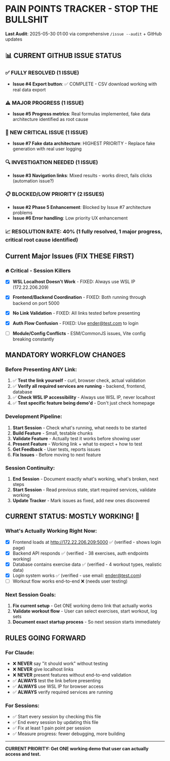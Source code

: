 # PAIN POINTS TRACKER - STOP THE BULLSHIT

**Last Audit**: 2025-05-30 01:00 via comprehensive `/issue --audit` + GitHub updates

## 📊 CURRENT GITHUB ISSUE STATUS  

### ✅ FULLY RESOLVED (1 ISSUE)
- **Issue #4 Export button**: ✅ COMPLETE - CSV download working with real data export

### ⚠️ MAJOR PROGRESS (1 ISSUE)  
- **Issue #5 Progress metrics**: Real formulas implemented, fake data architecture identified as root cause

### 🚨 NEW CRITICAL ISSUE (1 ISSUE)
- **Issue #7 Fake data architecture**: HIGHEST PRIORITY - Replace fake generation with real user logging

### 🔍 INVESTIGATION NEEDED (1 ISSUE)
- **Issue #3 Navigation links**: Mixed results - works direct, fails clicks (automation issue?)

### 📋 BLOCKED/LOW PRIORITY (2 ISSUES)
- **Issue #2 Phase 5 Enhancement**: Blocked by Issue #7 architecture problems
- **Issue #6 Error handling**: Low priority UX enhancement

### 📈 RESOLUTION RATE: 40% (1 fully resolved, 1 major progress, critical root cause identified)

## Current Major Issues (FIX THESE FIRST)

### 🔥 Critical - Session Killers
- [x] **WSL Localhost Doesn't Work** - FIXED: Always use WSL IP (172.22.206.209)
- [x] **Frontend/Backend Coordination** - FIXED: Both running through backend on port 5000
- [x] **No Link Validation** - FIXED: All links tested before presenting
- [x] **Auth Flow Confusion** - FIXED: Use ender@test.com to login
- [ ] **Module/Config Conflicts** - ESM/CommonJS issues, Vite config breaking constantly


## MANDATORY WORKFLOW CHANGES

### Before Presenting ANY Link:
1. ✅ **Test the link yourself** - curl, browser check, actual validation
2. ✅ **Verify all required services are running** - backend, frontend, database
3. ✅ **Check WSL IP accessibility** - Always use WSL IP, never localhost
4. ✅ **Test specific feature being demo'd** - Don't just check homepage

### Development Pipeline:
1. **Start Session** - Check what's running, what needs to be started
2. **Build Feature** - Small, testable chunks
3. **Validate Feature** - Actually test it works before showing user
4. **Present Feature** - Working link + what to expect + how to test
5. **Get Feedback** - User tests, reports issues
6. **Fix Issues** - Before moving to next feature

### Session Continuity:
1. **End Session** - Document exactly what's working, what's broken, next steps
2. **Start Session** - Read previous state, start required services, validate working
3. **Update Tracker** - Mark issues as fixed, add new ones discovered



## CURRENT STATUS: MOSTLY WORKING! 🎉

### What's Actually Working Right Now:
- [x] Frontend loads at http://172.22.206.209:5000 ✅ (verified - shows login page)
- [x] Backend API responds ✅ (verified - 38 exercises, auth endpoints working) 
- [x] Database contains exercise data ✅ (verified - 4 workout types, realistic data)
- [x] Login system works ✅ (verified - use email: ender@test.com)
- [ ] Workout flow works end-to-end ❌ (needs user testing)

### Next Session Goals:
1. **Fix current setup** - Get ONE working demo link that actually works
2. **Validate workout flow** - User can select exercises, start workout, log sets
3. **Document exact startup process** - So next session starts immediately

## RULES GOING FORWARD

### For Claude:
- ❌ **NEVER** say "it should work" without testing
- ❌ **NEVER** give localhost links  
- ❌ **NEVER** present features without end-to-end validation
- ✅ **ALWAYS** test the link before presenting
- ✅ **ALWAYS** use WSL IP for browser access
- ✅ **ALWAYS** verify required services are running

### For Sessions:
- ✅ Start every session by checking this file
- ✅ End every session by updating this file
- ✅ Fix at least 1 pain point per session
- ✅ Measure progress: fewer debugging, more building

---

**CURRENT PRIORITY: Get ONE working demo that user can actually access and test.**